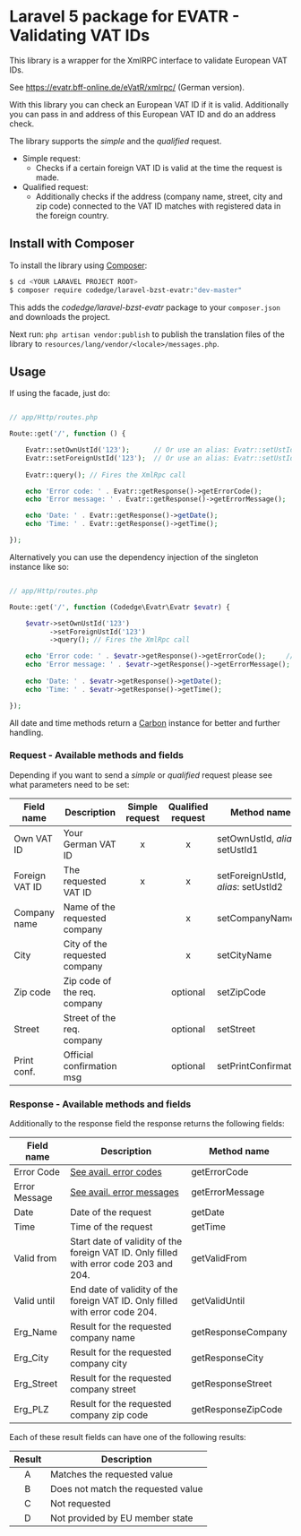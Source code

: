 # Laravel 5 package for EVATR - Validating VAT IDs
This library is a wrapper for the XmlRPC interface to validate European VAT IDs. 

See https://evatr.bff-online.de/eVatR/xmlrpc/ (German version).

With this library you can check an European VAT ID if it is valid. Additionally you can pass in and address of
this European VAT ID and do an address check.

The library supports the _simple_ and the _qualified_ request.

* Simple request: 
  * Checks if a certain foreign VAT ID is valid at the time the request is made.
* Qualified request:
  * Additionally checks if the address (company name, street, city and zip code) connected to the VAT ID matches with registered data in the foreign country. 

## Install with Composer
To install the library using [Composer](https://getcomposer.org/):
```sh
$ cd <YOUR LARAVEL PROJECT ROOT>
$ composer require codedge/laravel-bzst-evatr:"dev-master"
```

This adds the _codedge/laravel-bzst-evatr_ package to your `composer.json` and downloads the project.

Next run:
`php artisan vendor:publish` 
to publish the translation files of the library to `resources/lang/vendor/<locale>/messages.php`. 

## Usage
If using the facade, just do:
```php

// app/Http/routes.php

Route::get('/', function () {

    Evatr::setOwnUstId('123');      // Or use an alias: Evatr::setUstId1('123');
    Evatr::setForeignUstId('123');  // Or use an alias: Evatr::setUstId2('123');
    
    Evatr::query(); // Fires the XmlRpc call

    echo 'Error code: ' . Evatr::getResponse()->getErrorCode();
    echo 'Error message: ' . Evatr::getResponse()->getErrorMessage();

    echo 'Date: ' . Evatr::getResponse()->getDate();
    echo 'Time: ' . Evatr::getResponse()->getTime();

});
```

Alternatively you can use the dependency injection of the singleton instance like so:
```php

// app/Http/routes.php

Route::get('/', function (Codedge\Evatr\Evatr $evatr) {

    $evatr->setOwnUstId('123')
          ->setForeignUstId('123')
          ->query(); // Fires the XmlRpc call

    echo 'Error code: ' . $evatr->getResponse()->getErrorCode();     // Get the interface error code
    echo 'Error message: ' . $evatr->getResponse()->getErrorMessage();  // Get the interface error message
    
    echo 'Date: ' . $evatr->getResponse()->getDate();
    echo 'Time: ' . $evatr->getResponse()->getTime();

});
```

All date and time methods return a [Carbon](http://carbon.nesbot.com/) instance for better and further handling.  

### Request - Available methods and fields

Depending if you want to send a _simple_ or _qualified_ request please see what parameters need to be set:

| Field name     | Description                   | Simple request | Qualified request | Method name                   |
| -------------- | ----------------------------- | :------------: | :---------------: | ----------------------------- |
| Own VAT ID     | Your German VAT ID            |        x       |          x        | setOwnUstId, _alias_: setUstId1 |
| Foreign VAT ID | The requested VAT ID          |        x       |          x        | setForeignUstId, _alias_: setUstId2 |
| Company name   | Name of the requested company |                |          x        | setCompanyName |
| City           | City of the requested company |                |          x        | setCityName    |
| Zip code       | Zip code of the req. company  |                |        optional   | setZipCode     |
| Street         | Street of the req. company    |                |        optional   | setStreet      |
| Print conf.    | Official confirmation msg     |                |        optional   | setPrintConfirmation |

### Response - Available methods and fields
Additionally to the response field the response returns the following fields:

| Field name    | Description                                                    | Method name      |
| ------------- | -------------------------------------------------------------- | ---------------- |
| Error Code    | [See avail. error codes](resources/lang/en/messages.php)       | getErrorCode     |
| Error Message | [See avail. error messages](resources/lang/en/messages.php)    | getErrorMessage  |
| Date          | Date of the request                                            | getDate          |
| Time          | Time of the request                                            | getTime          |
| Valid from    | Start date of validity of the foreign VAT ID. Only filled with error code 203 and 204. | getValidFrom |
| Valid until   | End date of validity of the foreign VAT ID. Only filled with error code 204. | getValidUntil |
| Erg_Name   | Result for the requested company name     | getResponseCompany |
| Erg_City   | Result for the requested company city     | getResponseCity    |
| Erg_Street | Result for the requested company street   | getResponseStreet  |
| Erg_PLZ    | Result for the requested company zip code | getResponseZipCode |

Each of these result fields can have one of the following results:

| Result  | Description                        |
| :-----: | ---------------------------------- |
| A       | Matches the requested value        |
| B       | Does not match the requested value |
| C       | Not requested                      |
| D       | Not provided by EU member state    |